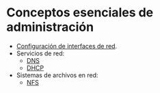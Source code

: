 # Conceptos esenciales de administración

* [Configuración de interfaces de red](config_interfaces/).
* Servicios de red:
  * [DNS](dns/)
  * [DHCP](dhcp/)
* Sistemas de archivos en red:
  * [NFS](nfs/)
